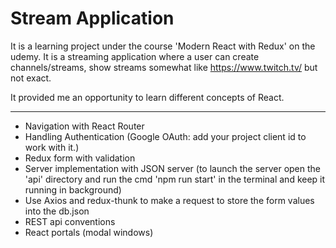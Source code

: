 # Stream Application

It is a learning project under the course 'Modern React with Redux' on the udemy. It is a streaming application where a user can create channels/streams, show streams somewhat like https://www.twitch.tv/ but not exact.
 
It provided me an opportunity to learn different concepts of React.  

<hr>

- Navigation with React Router
- Handling Authentication (Google OAuth: add your project client id to work with it.)
- Redux form with validation
- Server implementation with JSON server (to launch the server open the 'api' directory and run the cmd 'npm run start' in the terminal and keep it running in background)
- Use Axios and redux-thunk to make a request to store the form values into the db.json
- REST api conventions
- React portals (modal windows)
